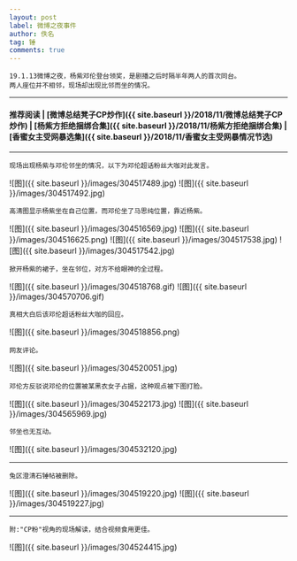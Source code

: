 ```yaml
---
layout: post
label: 微博之夜事件
author: 佚名
tag: 锤
comments: true
---
```


    19.1.13微博之夜，杨紫邓伦登台领奖，是剧播之后时隔半年两人的首次同台。
    两人座位并不相邻，现场却出现比邻而坐的情况。

---
#### 推荐阅读 | [微博总结凳子CP炒作]({{ site.baseurl }}/2018/11/微博总结凳子CP炒作) |  [杨紫方拒绝捆绑合集]({{ site.baseurl }}/2018/11/杨紫方拒绝捆绑合集) | [香蜜女主受网暴选集]({{ site.baseurl }}/2018/11/香蜜女主受网暴情况节选) 
---

    现场出现杨紫与邓伦邻坐的情况，以下为邓伦超话粉丝大咖对此发言。
    
![图]({{ site.baseurl }}/images/304517489.jpg)
![图]({{ site.baseurl }}/images/304517492.jpg)

    高清图显示杨紫坐在自己位置，而邓伦坐了马思纯位置，靠近杨紫。
    
![图]({{ site.baseurl }}/images/304516569.jpg) 
![图]({{ site.baseurl }}/images/304516625.png) 
![图]({{ site.baseurl }}/images/304517538.jpg) 
![图]({{ site.baseurl }}/images/304517542.jpg) 

    掀开杨紫的裙子，坐在邻位，对方不给眼神的全过程。
    
![图]({{ site.baseurl }}/images/304518768.gif) 
![图]({{ site.baseurl }}/images/304570706.gif) 

    真相大白后该邓伦超话粉丝大咖的回应。

![图]({{ site.baseurl }}/images/304518856.png) 

    网友评论。

![图]({{ site.baseurl }}/images/304520051.jpg) 

    邓伦方反驳说邓伦的位置被某黑衣女子占据，这种观点被下图打脸。

![图]({{ site.baseurl }}/images/304522173.jpg) 
![图]({{ site.baseurl }}/images/304565969.jpg) 

    邻坐也无互动。

![图]({{ site.baseurl }}/images/304532120.jpg) 



---

    兔区澄清石锤帖被删除。

![图]({{ site.baseurl }}/images/304519220.jpg) 
![图]({{ site.baseurl }}/images/304519227.jpg) 


---

    附:"CP粉"视角的现场解读，结合视频食用更佳。

![图]({{ site.baseurl }}/images/304524415.jpg) 

